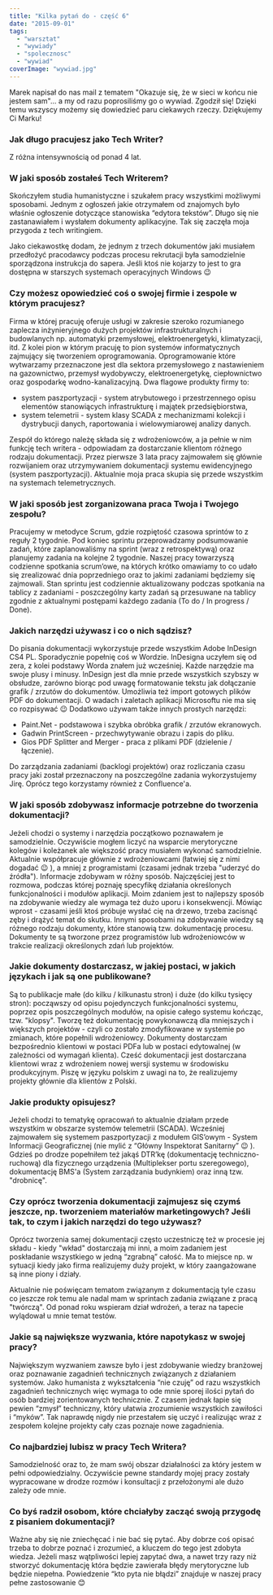 ```yaml
---
title: "Kilka pytań do - część 6"
date: "2015-09-01"
tags:
  - "warsztat"
  - "wywiady"
  - "spolecznosc"
  - "wywiad"
coverImage: "wywiad.jpg"
---
```


Marek napisał do nas mail z tematem "Okazuje się, że w sieci w końcu nie jestem
sam"... a my od razu poprosiliśmy go o wywiad. Zgodził się! Dzięki temu wszyscy
możemy się dowiedzieć paru ciekawych rzeczy. Dziękujemy Ci Marku!

### Jak długo pracujesz jako Tech Writer?

Z różna intensywnością od ponad 4 lat.

### W jaki sposób zostałeś Tech Writerem?

Skończyłem studia humanistyczne i szukałem pracy wszystkimi możliwymi sposobami.
Jednym z ogłoszeń jakie otrzymałem od znajomych było właśnie ogłoszenie
dotyczące stanowiska “edytora tekstów”. Długo się nie zastanawiałem i wysłałem
dokumenty aplikacyjne. Tak się zaczęła moja przygoda z tech writingiem.

Jako ciekawostkę dodam, że jednym z trzech dokumentów jaki musiałem przedłożyć
pracodawcy podczas procesu rekrutacji była samodzielnie sporządzona instrukcja
do sapera. Jeśli ktoś nie kojarzy to jest to gra dostępna w starszych systemach
operacyjnych Windows 😉

### Czy możesz opowiedzieć coś o swojej firmie i zespole w którym pracujesz?

Firma w której pracuję oferuje usługi w zakresie szeroko rozumianego zaplecza
inżynieryjnego dużych projektów infrastrukturalnych i budowlanych np. automatyki
przemysłowej, elektroenergetyki, klimatyzacji, itd. Z kolei pion w którym
pracuję to pion systemów informatycznych zajmujący się tworzeniem
oprogramowania. Oprogramowanie które wytwarzamy przeznaczone jest dla sektora
przemysłowego z nastawieniem na gazownictwo, przemysł wydobywczy,
elektroenergetykę, ciepłownictwo oraz gospodarkę wodno-kanalizacyjną. Dwa
flagowe produkty firmy to:

- system paszportyzacji - system atrybutowego i przestrzennego opisu elementów
  stanowiących infrastrukturę i majątek przedsiębiorstwa,
- system telemetrii - system klasy SCADA z mechanizmami kolekcji i dystrybucji
  danych, raportowania i wielowymiarowej analizy danych.

Zespół do którego należę składa się z wdrożeniowców, a ja pełnie w nim funkcję
tech writera - odpowiadam za dostarczanie klientom różnego rodzaju dokumentacji.
Przez pierwsze 3 lata pracy zajmowałem się głównie rozwijaniem oraz
utrzymywaniem dokumentacji systemu ewidencyjnego (system paszportyzacji).
Aktualnie moja praca skupia się przede wszystkim na systemach telemetrycznych.

### W jaki sposób jest zorganizowana praca Twoja i Twojego zespołu?

Pracujemy w metodyce Scrum, gdzie rozpiętość czasowa sprintów to z reguły 2
tygodnie. Pod koniec sprintu przeprowadzamy podsumowanie zadań, które
zaplanowaliśmy na sprint (wraz z retrospektywą) oraz planujemy zadania na
kolejne 2 tygodnie. Naszej pracy towarzyszą codzienne spotkania scrum’owe, na
których krótko omawiamy to co udało się zrealizować dnia poprzedniego oraz to
jakimi zadaniami będziemy się zajmowali. Stan sprintu jest codziennie
aktualizowany podczas spotkania na tablicy z zadaniami - poszczególny karty
zadań są przesuwane na tablicy zgodnie z aktualnymi postępami każdego zadania
(To do / In progress / Done).

### Jakich narzędzi używasz i co o nich sądzisz?

Do pisania dokumentacji wykorzystuje przede wszystkim Adobe InDesign CS4 PL.
Sporadycznie popełnię coś w Wordzie. InDesigna uczyłem się od zera, z kolei
podstawy Worda znałem już wcześniej. Każde narzędzie ma swoje plusy i minusy.
InDesign jest dla mnie przede wszystkich szybszy w obsłudze, zarówno biorąc pod
uwagę formatowanie tekstu jak dołączanie grafik / zrzutów do dokumentów.
Umożliwia też import gotowych plików PDF do dokumentacji. O wadach i zaletach
aplikacji Microsoftu nie ma się co rozpisywać 😉 Dodatkowo używam także innych
prostych narzędzi:

- Paint.Net - podstawowa i szybka obróbka grafik / zrzutów ekranowych.
- Gadwin PrintScreen - przechwytywanie obrazu i zapis do pliku.
- Gios PDF Splitter and Merger - praca z plikami PDF (dzielenie / łączenie).

Do zarządzania zadaniami (backlogi projektów) oraz rozliczania czasu pracy jaki
został przeznaczony na poszczególne zadania wykorzystujemy Jirę. Oprócz tego
korzystamy również z Confluence'a.

### W jaki sposób zdobywasz informacje potrzebne do tworzenia dokumentacji?

Jeżeli chodzi o systemy i narzędzia początkowo poznawałem je samodzielnie.
Oczywiście mogłem liczyć na wsparcie merytoryczne kolegów i koleżanek ale
większość pracy musiałem wykonać samodzielnie. Aktualnie współpracuje głównie z
wdrożeniowcami (łatwiej się z nimi dogadać 😉 ), a mniej z programistami
(czasami jednak trzeba "uderzyć do źródła"). Informacje zdobywam w różny sposób.
Najczęściej jest to rozmowa, podczas której poznaję specyfikę działania
określonych funkcjonalności i modułów aplikacji. Moim zdaniem jest to najlepszy
sposób na zdobywanie wiedzy ale wymaga też dużo uporu i konsekwencji. Mówiąc
wprost - czasami jeśli ktoś próbuje wysłać cię na drzewo, trzeba zacisnąć zęby i
drążyć temat do skutku. Innymi sposobami na zdobywanie wiedzy są różnego rodzaju
dokumenty, które stanowią tzw. dokumentację procesu. Dokumenty te są tworzone
przez programistów lub wdrożeniowców w trakcie realizacji określonych zdań lub
projektów.

### Jakie dokumenty dostarczasz, w jakiej postaci, w jakich językach i jak są one publikowane?

Są to publikacje małe (do kilku / kilkunastu stron) i duże (do kilku tysięcy
stron): począwszy od opisu pojedynczych funkcjonalności systemu, poprzez opis
poszczególnych modułów, na opisie całego systemu kończąc, tzw. "klopsy". Tworzę
też dokumentację powykonawczą dla mniejszych i większych projektów - czyli co
zostało zmodyfikowane w systemie po zmianach, które popełnili wdrożeniowcy.
Dokumenty dostarczam bezpośrednio klientowi w postaci PDFa lub w postaci
edytowalnej (w zależności od wymagań klienta). Cześć dokumentacji jest
dostarczana klientowi wraz z wdrożeniem nowej wersji systemu w środowisku
produkcyjnym. Piszę w języku polskim z uwagi na to, że realizujemy projekty
głównie dla klientów z Polski.

### Jakie produkty opisujesz?

Jeżeli chodzi to tematykę opracowań to aktualnie działam przede wszystkim w
obszarze systemów telemetrii (SCADA). Wcześniej zajmowałem się systemem
paszportyzacji z modułem GIS’owym - System Informacji Geograficznej (nie mylić z
“Główny Inspektorat Sanitarny” 😉 ). Gdzieś po drodze popełniłem też jakąś
DTR’kę (dokumentację techniczno-ruchową) dla fizycznego urządzenia (Multiplekser
portu szeregowego), dokumentację BMS'a (System zarządzania budynkiem) oraz inną
tzw. "drobnicę".

### Czy oprócz tworzenia dokumentacji zajmujesz się czymś jeszcze, np. tworzeniem materiałów marketingowych? Jeśli tak, to czym i jakich narzędzi do tego używasz?

Oprócz tworzenia samej dokumentacji często uczestniczę też w procesie jej
składu - kiedy "wkład" dostarczają mi inni, a moim zadaniem jest poskładanie
wszystkiego w jedną “zgrabną” całość. Ma to miejsce np. w sytuacji kiedy jako
firma realizujemy duży projekt, w który zaangażowane są inne piony i działy.

Aktualnie nie poświęcam tematom związanym z dokumentacją tyle czasu co jeszcze
rok temu ale nadal mam w sprintach zadania związane z pracą "twórczą". Od ponad
roku wspieram dział wdrożeń, a teraz na tapecie wylądował u mnie temat testów.

### Jakie są największe wyzwania, które napotykasz w swojej pracy?

Największym wyzwaniem zawsze było i jest zdobywanie wiedzy branżowej oraz
poznawanie zagadnień technicznych związanych z działaniem systemów. Jako
humanista z wykształcenia “nie czuję” od razu wszystkich zagadnień technicznych
więc wymaga to ode mnie sporej ilości pytań do osób bardziej zorientowanych
technicznie. Z czasem jednak łapie się pewien “zmysł” techniczny, który ułatwia
zrozumienie wszystkich zawiłości i “myków”. Tak naprawdę nigdy nie przestałem
się uczyć i realizując wraz z zespołem kolejne projekty cały czas poznaje nowe
zagadnienia.

### Co najbardziej lubisz w pracy Tech Writera?

Samodzielność oraz to, że mam swój obszar działalności za który jestem w pełni
odpowiedzialny. Oczywiście pewne standardy mojej pracy zostały wypracowane w
drodze rozmów i konsultacji z przełożonymi ale dużo zależy ode mnie.

### Co byś radził osobom, które chciałyby zacząć swoją przygodę z pisaniem dokumentacji?

Ważne aby się nie zniechęcać i nie bać się pytać. Aby dobrze coś opisać trzeba
to dobrze poznać i zrozumieć, a kluczem do tego jest zdobyta wiedza. Jeżeli masz
wątpliwości lepiej zapytać dwa, a nawet trzy razy niż stworzyć dokumentację
która będzie zawierała błędy merytoryczne lub będzie niepełna. Powiedzenie “kto
pyta nie błądzi” znajduje w naszej pracy pełne zastosowanie 😊
